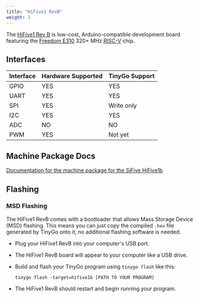 ```yaml
---
title: "HiFive1 RevB"
weight: 3
---
```


The [HiFive1 Rev B](https://www.sifive.com/boards/hifive1-rev-b) is low-cost, Arduino-compatible development board featuring the [Freedom E310](https://www.sifive.com/chip-designer#fe310) 320+ MHz [RISC-V](https://riscv.org/) chip.

## Interfaces

| Interface | Hardware Supported | TinyGo Support |
| --------- | ------------- | ----- |
| GPIO      | YES | YES |
| UART      | YES | YES |
| SPI      | YES | Write only |
| I2C      | YES | YES |
| ADC      | NO | NO |
| PWM      | YES | Not yet |

## Machine Package Docs

[Documentation for the machine package for the SiFive HiFive1b](../machine/hifive1b)

## Flashing

### MSD Flashing

The HiFive1 RevB comes with a bootloader that allows Mass Storage Device (MSD) flashing. This means you can just copy the compiled `.hex` file generated by TinyGo onto it, no additional flashing software is needed.

- Plug your HiFive1 RevB into your computer's USB port.

- The HiFive1 RevB board will appear to your computer like a USB drive.

- Build and flash your TinyGo program using `tinygo flash` like this:

    ```shell
    tinygo flash -target=hifive1b [PATH TO YOUR PROGRAM]
    ```

- The HiFive1 RevB should restart and begin running your program.
